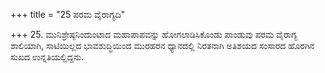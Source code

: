 +++
title = "25 ಪರಮ ವೈರಾಗ್ಯದಿ"

+++
25. ಮುನಿಶ್ರೇಷ್ಠನಿಂದುಂಟಾದ ಮಹಾಪಾಪವನ್ನು ಹೋಗಲಾಡಿಸಿಕೊಂಡು ಪಾಂಡುವು ಪರಮ ವೈರಾಗ್ಯ ಶಾಲಿಯಾಗಿ,  ಸಾಟಿಯಿಲ್ಲದ ಭಾವಶುದ್ಧಿಯಿಂದ ಮುರಹರನ ಧ್ಯಾನದಲ್ಲಿ ನಿರತನಾಗಿ ಅತಿಶಯದ ಸಂಸಾರದ ಹೊರಗಿನ ಸುಖದ ಉನ್ನತಿಯಲ್ಲಿದ್ದನು.